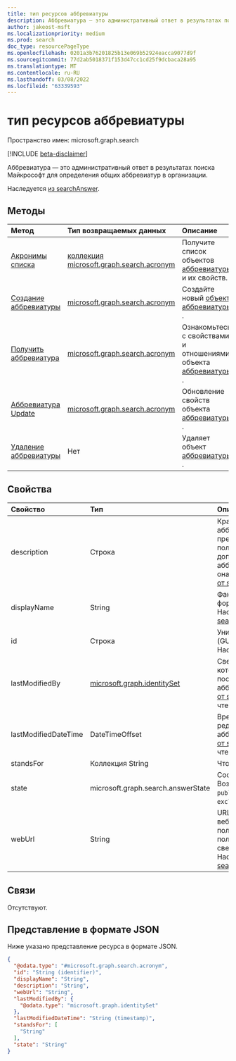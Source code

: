 ```yaml
---
title: тип ресурсов аббревиатуры
description: Аббревиатура — это административный ответ в результатах поиска Майкрософт для определения общих аббревиатур в организации.
author: jakeost-msft
ms.localizationpriority: medium
ms.prod: search
doc_type: resourcePageType
ms.openlocfilehash: 0201a3b76201825b13e069b52924eacca9077d9f
ms.sourcegitcommit: 77d2ab5018371f153d47cc1cd25f9dcbaca28a95
ms.translationtype: MT
ms.contentlocale: ru-RU
ms.lasthandoff: 03/08/2022
ms.locfileid: "63339593"
---
```

# <a name="acronym-resource-type"></a>тип ресурсов аббревиатуры

Пространство имен: microsoft.graph.search

[!INCLUDE [beta-disclaimer](../../includes/beta-disclaimer.md)]

Аббревиатура — это административный ответ в результатах поиска Майкрософт для определения общих аббревиатур в организации.

Наследуется [из searchAnswer](../resources/search-searchAnswer.md).

## <a name="methods"></a>Методы
|Метод|Тип возвращаемых данных|Описание|
|:---|:---|:---|
|[Акронимы списка](../api/search-searchentity-list-acronyms.md)|[коллекция microsoft.graph.search.acronym](../resources/search-acronym.md)|Получите список объектов [аббревиатуры](../resources/search-acronym.md) и их свойств.|
|[Создание аббревиатуры](../api/search-searchentity-post-acronyms.md)|[microsoft.graph.search.acronym](../resources/search-acronym.md)|Создайте новый [объект аббревиатуры](../resources/search-acronym.md) .|
|[Получить аббревиатура](../api/search-acronym-get.md)|[microsoft.graph.search.acronym](../resources/search-acronym.md)|Ознакомьтесь с свойствами и отношениями объекта [аббревиатуры](../resources/search-acronym.md) .|
|[Аббревиатура Update](../api/search-acronym-update.md)|[microsoft.graph.search.acronym](../resources/search-acronym.md)|Обновление свойств объекта [аббревиатуры](../resources/search-acronym.md) .|
|[Удаление аббревиатуры](../api/search-acronym-delete.md)|Нет|Удаляет объект [аббревиатуры](../resources/search-acronym.md) .|

## <a name="properties"></a>Свойства
|Свойство|Тип|Описание|
|:---|:---|:---|
|description|Строка|Краткое описание аббревиатуры, которая предоставляет пользователям дополнительные сведения о аббревиатуре и о том, что она означает. Наследуется [от searchAnswer](../resources/search-searchAnswer.md).|
|displayName|String|Фактическая короткая форма или аббревиатура. Наследуется [от searchAnswer](../resources/search-searchAnswer.md).|
|id|Строка|Уникальный идентификатор (GUID) для аббревиатуры. Наследуется [от сущности](../resources/entity.md).|
|lastModifiedBy|[microsoft.graph.identitySet](../resources/identityset.md)|Сведения о пользователе, который создал или в последний раз изменил аббревиатура. Наследуется [от searchAnswer](../resources/search-searchAnswer.md). Только для чтения.|
|lastModifiedDateTime|DateTimeOffset|Время создания или редактирования аббревиатуры. Наследуется [от searchAnswer](../resources/search-searchAnswer.md). Только для чтения.|
|standsFor|Коллекция String|Что такое аббревиатура.|
|state|microsoft.graph.search.answerState|Состояние аббревиатуры. Возможные значения: `published`, , `draft`, или `excluded``unknownFutureValue`.|
|webUrl|String|URL-адрес страницы или веб-сайта, на котором пользователи могут получить дополнительные сведения о аббревиатуре. Наследуется [от searchAnswer](../resources/search-searchAnswer.md).|

## <a name="relationships"></a>Связи
Отсутствуют.

## <a name="json-representation"></a>Представление в формате JSON
Ниже указано представление ресурса в формате JSON.
<!-- {
  "blockType": "resource",
  "keyProperty": "id",
  "@odata.type": "microsoft.graph.search.acronym",
  "baseType": "microsoft.graph.search.searchAnswer",
  "openType": false
}
-->
``` json
{
  "@odata.type": "#microsoft.graph.search.acronym",
  "id": "String (identifier)",
  "displayName": "String",
  "description": "String",
  "webUrl": "String",
  "lastModifiedBy": {
    "@odata.type": "microsoft.graph.identitySet"
  },
  "lastModifiedDateTime": "String (timestamp)",
  "standsFor": [
    "String"
  ],
  "state": "String"
}
```

